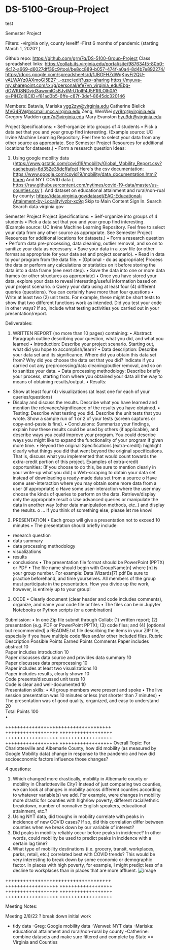 # DS-5100-Group-Project

test

Semester Project

Filters: 
-virginia only, county levelff
-First 6 months of pandemic (starting March 1, 2020? )

Github repo: https://github.com/grm7q/DS-5100-Group-Project
Class spreadsheet links: 
https://collab.its.virginia.edu/portal/site/987634f5-80b0-4c12-a669-d6027dff39c9/tool/be8cc889-b057-474f-a0a4-8d4b7e892274/
https://docs.google.com/spreadsheets/d/1JBGFHZdWqKpvFj2QU-vALWAYz0AXmoGI5E27-_-xzxc/edit?usp=sharing
https://myuva-my.sharepoint.com/:x:/g/personal/efe7vn_virginia_edu/Ebg-dOWKt8NDvjd3awxmlOsBJvtMrU1plP4J5F1RLOlh0A?e=PIHZdj&CID=f81ad3b5-6ffe-c87f-3def-8645dc320146

Members: 
Batavia, Mariska <vgg2zw@virginia.edu>
Catherine Bielick <MVG4RV@hscmail.mcc.virginia.edu>
Zeng, WenWei <syr8rq@virginia.edu>
Gregory Madden <grm7q@virginia.edu>
Mary Evanston	<hyu9dr@virginia.edu>

Project Specifications:
•	Self-organize into groups of 4 students
•	Pick a data set that you and your group find interesting. (Example source: UC Irvine Machine Learning Repository. Feel free to select your data from any other source as appropriate. See Semester Project Resources for additional locations for datasets.)
•	Form a research question
Ideas: 
1) Using google mobility data (https://www.gstatic.com/covid19/mobility/Global_Mobility_Report.csv?cachebust=6d352e35dcffafce) 
Here's the csv documentation: https://www.google.com/covid19/mobility/data_documentation.html?hl=en
And 
NYT COVID data ( https://raw.githubusercontent.com/nytimes/covid-19-data/master/us-counties.csv ): 
And
dataset on educational attainment and rural/non-rual by county: https://data.virginia.gov/dataset/EAG-Educational-Attainment-by-Locality/vzbr-xc9q
Skip to Main Content Sign In. Search Search
data.virginia.gov

Semester Project
Project Specifications:
•	Self-organize into groups of 4 students
•	Pick a data set that you and your group find interesting. (Example source: UC Irvine Machine Learning Repository. Feel free to select your data from any other source as appropriate. See Semester Project Resources for additional locations for datasets.)
•	Form a research question
•	Perform data pre-processing, data cleaning, outlier removal, and so on to sanitize your data as necessary.
•	Save your data in a .csv file (or other format as appropriate for your data set and project scenario).
•	Read in data to your program from the data file.
•	(Optional - do as appropriate) Process the data or perform any calculations or statistics on it before storing the data into a data frame (see next step).
•	Save the data into one or more data frames (or other structures as appropriate)
•	Once you have stored your data, explore your data to reveal interesting/useful information based on your project scenario.
o	Query your data using at least four (4) different queries (questions). You can certainly have more than four questions
•	Write at least two (2) unit tests. For example, these might be short tests to show that two different functions work as intended. Did you test your code in other ways? If so, include what testing activities you carried out in your presentation/report. 
 
Deliverables:
1. WRITTEN REPORT (no more than 10 pages) containing:
•	Abstract: Paragraph outline describing your question, what you did, and what you learned
•	Introduction: Describe your project scenario. Starting out, what did you hope to accomplish/learn?
•	Data description: Describe your data set and its significance. Where did you obtain this data set from? Why did you choose the data set that you did? Indicate if you carried out any preprocessing/data cleaning/outlier removal, and so on to sanitize your data.
•	Data processing methodology: Describe briefly your process, starting from where you obtained your data all the way to means of obtaining results/output. 
•	Results:
- Show at least four (4) visualizations (at least one for each of your queries/questions)
- Display and discuss the results. Describe what you have learned and mention the relevance/significance of the results you have obtained.
•	Testing: Describe what testing you did. Describe the unit tests that you wrote. Show a sample run of 1 or 2 of your tests (screen captures or copy-and-paste is fine).
•	Conclusions: Summarize your findings, explain how these results could be used by others (if applicable), and describe ways you could improve your program. You could describe ways you might like to expand the functionality of your program if given more time.
•	Beyond the original Specifications [extra-credit]: highlight clearly what things you did that went beyond the original specifications. That is, discuss what you implemented that would count towards the extra-credit portion of this project. Examples of extra-credit opportunities:   (If you choose to do this, be sure to mention clearly in your write-up what you did.) 
o	Web-scraping to obtain your data set instead of downloading a ready-made data set from a source
o	Have some user-interaction where you may obtain some more data from a user (if appropriate)
o	Have some user-interaction where the user may choose the kinds of queries to perform on the data. Retrieve/display only the appropriate result
o	Use advanced queries or manipulate the data in another way (other data manipulation methods, etc..) and display the results.
o	... If you think of something else, please let me know! 
 
2. PRESENTATION
•	Each group will give a presentation not to exceed 10 minutes
•	The presentation should briefly include:
- research question
- data summary
- data processing methodology
- visualizations
- results
- conclusions
•	The presentation file format should be PowerPoint (PPTX) or PDF
•	The file name should begin with GroupName[n] where [n] is your group number.  For example: Data Wizards[7].pdf
Be sure to practice beforehand, and time yourselves. All members of the group must participate in the presentation. How you divide up the work, however, is entirely up to your group! 
 
3. CODE
•	Clearly document (clear header and code includes comments), organize, and name your code file or files
•	The files can be in Jupyter Notebooks or Python scripts (or a combination)
 
Submission:
•	In one Zip file submit through Collab: (1) written report; (2) presentation (e.g. PDF or PowerPoint PPTX); (3) code files; and (4) [optional but recommended] a README.txt file describing the items in your ZIP file, especially if you have multiple code files and/or other included files. 
Rubric
Description	Possible Points	Earned Points	Comments
Paper includes abstract	10	 	 
Paper includes introduction	10	 	 
Paper discusses data source and provides data summary	10	 	 
Paper discusses data preprocessing	10	 	 
Paper includes at least two visualizations	10	 	 
Paper includes results, clearly shown	10	 	 
Code presents/discussed unit tests	10	 	 
Code is clear and well-documented	10	 	 
Presentation skills:
•	All group members were present and spoke
•	The live session presentation was 10 minutes or less (not shorter than 7 minutes)
•	The presentation was of good quality, organized, and easy to understand	20	 	 
Total Points	100	 	 
•	


++++++++++++++++++++++++++++++++++++ ++++++++++++++++++ ++++++++++++++++++ ++++++++++++++++++ ++++++++++++++++++ ++++++++++++++++++ ++++++++++++++++++ 
Overall Topic: For Charlottesville and Albemarle County, how did mobility (as measured by Google Mobility data) change in response to the pandemic and how did socioeconomic factors influence those changes? 


4 questions: 
1.	Which changed more drastically, mobility in Albemarle county or mobility in Charlottesville City? Instead of just comparing two counties, we can look at changes in mobility across different counties according to whatever variable(s) we add. For example, were changes in mobility more drastic for counties with high/low poverty, different racial/ethnic breakdown, number of nonnative English speakers, educational attainment, etc.?
2.	Using NYT data, did troughs in mobility correlate with peaks in incidence of new COVID cases? If so, did this correlation differ between counties when we break down by our variable of interest?
3.	Did peaks in mobility reliably occur before peaks in incidence? In other words, could mobility be used to predict peaks in incidence with a certain lag time?
4.	What type of mobility destinations (i.e. grocery, transit, workplaces, parks, retail, etc.) correlated best with COVID trends? This would be very interesting to break down by some economic or demographic factor. In places with high poverty, for example, I might predict less of a decline to workplaces than in places that are more affluent.
![image](https://user-images.githubusercontent.com/34383440/153308496-24f48b44-d07d-45ca-a584-2c8abc34b981.png)

++++++++++++++++++++++++++++++++++++ ++++++++++++++++++ ++++++++++++++++++ ++++++++++++++++++ ++++++++++++++++++ ++++++++++++++++++ ++++++++++++++++++ 

Meeting Notes: 


Meeting 2/8/22
? break down initial work 
- tidy data
	-Greg: Google mobility data
	-Wenwei: NYT data
	-Mariska: educational attainment and rural/non-rural by county
	-Catherine: combine datasets and make sure filtered and complete by State == Virginia and Counties
